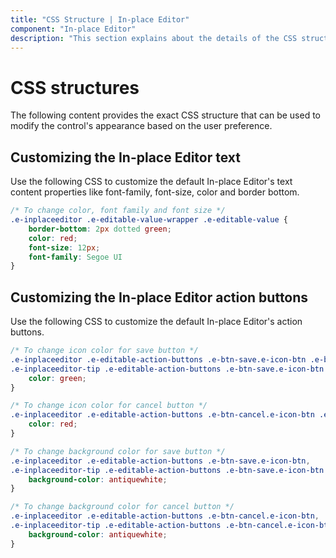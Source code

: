 ```yaml
---
title: "CSS Structure | In-place Editor"
component: "In-place Editor"
description: "This section explains about the details of the CSS structures in the Essential JS 2 In-place Editor control."
---
```


# CSS structures

The following content provides the exact CSS structure that can be used to modify the control's appearance based on the user preference.

## Customizing the In-place Editor text

Use the following CSS to customize the default In-place Editor's text content properties like font-family, font-size, color and border bottom.

```CSS
/* To change color, font family and font size */
.e-inplaceeditor .e-editable-value-wrapper .e-editable-value {
    border-bottom: 2px dotted green;
    color: red;
    font-size: 12px;
    font-family: Segoe UI
}
```

## Customizing the In-place Editor action buttons

Use the following CSS to customize the default In-place Editor's action buttons.

```CSS
/* To change icon color for save button */
.e-inplaceeditor .e-editable-action-buttons .e-btn-save.e-icon-btn .e-btn-icon.e-icons,
.e-inplaceeditor-tip .e-editable-action-buttons .e-btn-save.e-icon-btn .e-btn-icon.e-icons{
    color: green;
}

/* To change icon color for cancel button */
.e-inplaceeditor .e-editable-action-buttons .e-btn-cancel.e-icon-btn .e-btn-icon.e-icons,  .e-inplaceeditor-tip .e-editable-action-buttons .e-btn-cancel.e-icon-btn .e-btn-icon.e-icons {
    color: red;
}

/* To change background color for save button */
.e-inplaceeditor .e-editable-action-buttons .e-btn-save.e-icon-btn,
.e-inplaceeditor-tip .e-editable-action-buttons .e-btn-save.e-icon-btn {
    background-color: antiquewhite;
}

/* To change background color for cancel button */
.e-inplaceeditor .e-editable-action-buttons .e-btn-cancel.e-icon-btn,
.e-inplaceeditor-tip .e-editable-action-buttons .e-btn-cancel.e-icon-btn {
    background-color: antiquewhite;
}
```